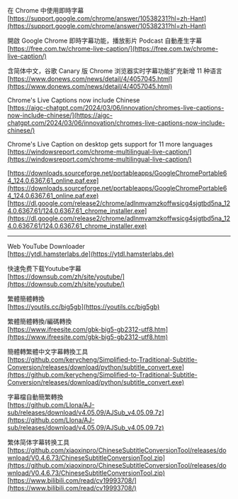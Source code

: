 在 Chrome 中使用即時字幕  
[https://support.google.com/chrome/answer/10538231?hl=zh-Hant](https://support.google.com/chrome/answer/10538231?hl=zh-Hant)

開啟 Google Chrome 即時字幕功能，播放影片 Podcast 自動產生字幕  
[https://free.com.tw/chrome-live-caption/](https://free.com.tw/chrome-live-caption/)

含简体中文，谷歌 Canary 版 Chrome 浏览器实时字幕功能扩充新增 11 种语言  
[https://www.donews.com/news/detail/4/4057045.html](https://www.donews.com/news/detail/4/4057045.html)

Chrome's Live Captions now include Chinese  
[https://aigc-chatgpt.com/2024/03/06/innovation/chromes-live-captions-now-include-chinese/](https://aigc-chatgpt.com/2024/03/06/innovation/chromes-live-captions-now-include-chinese/)

Chrome's Live Caption on desktop gets support for 11 more languages  
[https://windowsreport.com/chrome-multilingual-live-caption/](https://windowsreport.com/chrome-multilingual-live-caption/)

[https://downloads.sourceforge.net/portableapps/GoogleChromePortable64_124.0.6367.61_online.paf.exe](https://downloads.sourceforge.net/portableapps/GoogleChromePortable64_124.0.6367.61_online.paf.exe)  
[https://dl.google.com/release2/chrome/adlnmvamzkoffwsicg4sjgtbd5na_124.0.6367.61/124.0.6367.61_chrome_installer.exe](https://dl.google.com/release2/chrome/adlnmvamzkoffwsicg4sjgtbd5na_124.0.6367.61/124.0.6367.61_chrome_installer.exe)

---

Web YouTube Downloader  
[https://ytdl.hamsterlabs.de](https://ytdl.hamsterlabs.de)

快速免费下载Youtube字幕  
[https://downsub.com/zh/site/youtube/](https://downsub.com/zh/site/youtube/)

繁體簡體轉換  
[https://youtils.cc/big5gb](https://youtils.cc/big5gb)

繁體簡體轉換/編碼轉換  
[https://www.ifreesite.com/gbk-big5-gb2312-utf8.htm](https://www.ifreesite.com/gbk-big5-gb2312-utf8.htm)

簡體轉繁體中文字幕轉換工具  
[https://github.com/kerycheng/Simplified-to-Traditional-Subtitle-Conversion/releases/download/python/subtitle_convert.exe](https://github.com/kerycheng/Simplified-to-Traditional-Subtitle-Conversion/releases/download/python/subtitle_convert.exe)

字幕檔自動簡繁轉換  
[https://github.com/Llona/AJ-sub/releases/download/v4.05.09/AJSub_v4.05.09.7z](https://github.com/Llona/AJ-sub/releases/download/v4.05.09/AJSub_v4.05.09.7z)

繁体简体字幕转换工具  
[https://github.com/xiaoxinpro/ChineseSubtitleConversionTool/releases/download/V0.4.6.73/ChineseSubtitleConversionTool.zip](https://github.com/xiaoxinpro/ChineseSubtitleConversionTool/releases/download/V0.4.6.73/ChineseSubtitleConversionTool.zip)  
[https://www.bilibili.com/read/cv19993708/](https://www.bilibili.com/read/cv19993708/)
